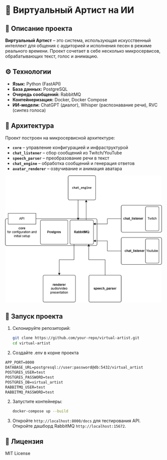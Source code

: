 # 🎤 Виртуальный Артист на ИИ  

## 📌 Описание проекта  
**Виртуальный Артист** – это система, использующая искусственный интеллект для общения с аудиторией и исполнения песен в режиме реального времени. Проект сочетает в себе несколько микросервисов, обрабатывающих текст, голос и анимацию.  

## ⚙️ Технологии  
- **Язык:** Python (FastAPI)  
- **База данных:** PostgreSQL  
- **Очередь сообщений:** RabbitMQ  
- **Контейнеризация:** Docker, Docker Compose  
- **ИИ-модели:** ChatGPT (диалог), Whisper (распознавание речи), RVC (синтез голоса)  

## 🔧 Архитектура  
Проект построен на микросервисной архитектуре:  
- **`core`** – управление конфигурацией и инфраструктурой  
- **`chat_listener`** – сбор сообщений из Twitch/YouTube  
- **`speech_parser`** – преобразование речи в текст  
- **`chat_engine`** – обработка сообщений и генерация ответов  
- **`avatar_renderer`** – озвучивание и анимация аватара

![alt text](<overview.drawio (2).png>)

## 🚀 Запуск проекта  
1. Склонируйте репозиторий:  
   ```bash
   git clone https://github.com/your-repo/virtual-artist.git
   cd virtual-artist
   ```
2. Создайте .env в корне проекта
```
APP_PORT=8000
DATABASE_URL=postgresql://user:password@db:5432/virtual_artist
POSTGRES_USER=test
POSTGRES_PASSWORD=test
POSTGRES_DB=virtual_artist
RABBITMQ_USER=test
RABBITMQ_PASSWORD=test
```
2. Запустите контейнеры:  
   ```bash
   docker-compose up --build
   ```  
3. Откройте `http://localhost:8000/docs` для тестирования API. 
Откройте дашборд RabbitMQ `http://localhost:15672`.

## 📜 Лицензия  
MIT License 